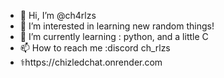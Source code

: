- 👋 Hi, I’m @ch4rlzs
- 👀 I’m interested in learning new random things!
- 🌱 I’m currently learning : python, and a little C
- 📫 How to reach me :discord ch_rlzs
- ⚕️https://chizledchat.onrender.com
